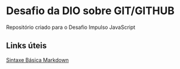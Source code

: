 # Desafio da DIO sobre GIT/GITHUB
Repositório criado para o Desafio Impulso JavaScript

## Links úteis
[Sintaxe Básica Markdown](https://www.markdownguide.org/basic-syntax/)
